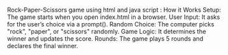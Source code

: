 Rock-Paper-Scissors game using html and java script :
How it Works
Setup: The game starts when you open index.html in a browser.
User Input: It asks for the user’s choice via a prompt().
Random Choice: The computer picks "rock", "paper", or "scissors" randomly.
Game Logic: It determines the winner and updates the score.
Rounds: The game plays 5 rounds and declares the final winner.
